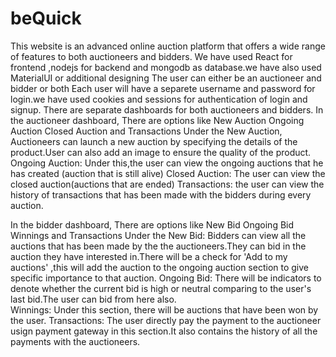 # beQuick
This website is  an advanced online auction platform that offers a wide range of features to both auctioneers and bidders.
We have used React for frontend ,nodejs for backend and mongodb as database.we have also used MaterialUI or additional designing
The user can either be an auctioneer and bidder or both
Each user will have a separete username and password for login.we have used cookies and sessions for authentication of login and signup.
There are separate dashboards for both auctioneers and bidders.
In the auctioneer dashboard,
There are options like
  New Auction
  Ongoing Auction
  Closed Auction and
  Transactions
  Under the New Auction,
      Auctioneers can launch a new auction by specifying the details of the product.User can also add an image to ensure the quality of the product.
  Ongoing Auction:
      Under this,the user can view the ongoing auctions that he has created (auction that is still alive)
  Closed Auction:
      The user can view the closed auction(auctions that are ended)
  Transactions:
      the user can view the history of transactions that has been made with the bidders during every auction.


In the bidder dashboard,
There are options like
  New Bid
  Ongoing Bid
  Winnings and
  Transactions
  Under the New Bid:
      Bidders can view all the auctions that has been made by the the auctioneers.They can bid in the auction they have interested in.There will be a check for 'Add to my auctions' ,this will add the auction to the ongoing auction section to give specific importance to that auction.
  Ongoing Bid:
      There will be indicators to denote whether the current bid is high or neutral comparing to the user's last bid.The user can bid from here also.      
  Winnings:
      Under this section, there will be auctions that have been won by the user.
  Transactions:
      The user directly pay the payment to the auctioneer usign payment gateway in this section.It also contains the history of all the payments with the auctioneers.
      



